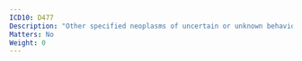 ```yaml
---
ICD10: D477
Description: "Other specified neoplasms of uncertain or unknown behaviour of lymphoid, haematopoietic and related tissue"
Matters: No
Weight: 0
---
```


